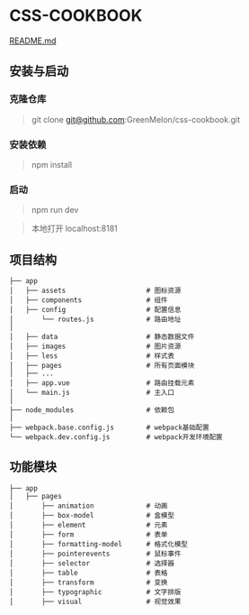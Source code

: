 # CSS-COOKBOOK

[README.md](./README.md)

## 安装与启动

### 克隆仓库
> git clone git@github.com:GreenMelon/css-cookbook.git

### 安装依赖
> npm install

### 启动
> npm run dev

> 本地打开 localhost:8181

## 项目结构

```
├── app
│   ├── assets                    # 图标资源
│   ├── components                # 组件
│   ├── config                    # 配置信息
│       └── routes.js             # 路由地址
│
│   ├── data                      # 静态数据文件
│   ├── images                    # 图片资源
│   ├── less                      # 样式表
│   ├── pages                     # 所有页面模块
│   ├── ...
│   ├── app.vue                   # 路由挂载元素
│   └── main.js                   # 主入口
│
├── node_modules                  # 依赖包
│
├── webpack.base.config.js        # webpack基础配置
└── webpack.dev.config.js         # webpack开发环境配置
```

## 功能模块

```
├── app
│   ├── pages
│       ├── animation             # 动画
│       ├── box-model             # 盒模型
│       ├── element               # 元素
│       ├── form                  # 表单
│       ├── formatting-model      # 格式化模型
│       ├── pointerevents         # 鼠标事件
│       ├── selector              # 选择器
│       ├── table                 # 表格
│       ├── transform             # 变换
│       ├── typographic           # 文字排版
│       ├── visual                # 视觉效果
```
